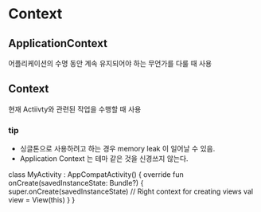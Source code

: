 # Context

## ApplicationContext

어플리케이션의 수명 동안 계속 유지되어야 하는 무언가를 다룰 때 사용

## Context 

현재 Actiivty와 관련된 작업을 수행할 때 사용

### tip
- 싱글톤으로 사용하려고 하는 경우 memory leak 이 일어날 수 있음.
- Application Context 는 테마 같은 것을 신경쓰지 않는다.


<code-block lang="kotlin">
class MyActivity : AppCompatActivity() {
        override fun onCreate(savedInstanceState: Bundle?) {
            super.onCreate(savedInstanceState)
            // Right context for creating views
            val view = View(this)
        }
}
</code-block>